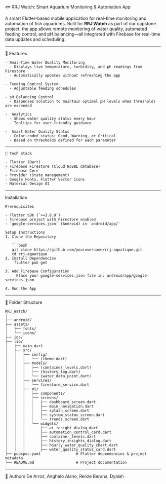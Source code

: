 🐟 RRJ Watch: Smart Aquarium Monitoring & Automation App

A smart Flutter-based mobile application for real-time monitoring and automation of fish aquariums. Built for **RRJ Watch** as part of our capstone project, the app allows remote monitoring of water quality, automated feeding control, and pH balancing—all integrated with Firebase for real-time data updates and scheduling.

---
📱 Features
```plaintext
- Real-Time Water Quality Monitoring
  - Displays live temperature, turbidity, and pH readings from Firestore
  - Automatically updates without refreshing the app

- Feeding Control System
  - Adjustable feeding schedules

- pH Balancing Control
  - Dispenses solution to maintain optimal pH levels when thresholds are exceeded

-  Analytics 
  - Shows water quality status every hour
  - Tooltips for user-friendly guidance

-  Smart Water Quality Status
  - Color-coded status: Good, Warning, or Critical
  - Based on thresholds defined for each parameter
```
---
```plaintext
🧰 Tech Stack

- Flutter (Dart)
- Firebase Firestore (Cloud NoSQL database)
- Firebase Core
- Provider (State management)
- Google Fonts, Flutter Vector Icons
- Material Design UI
```
---

Installation
```plaintext
Prerequisites

- Flutter SDK (`>=3.8.0`)
- Firebase project with Firestore enabled
- `google-services.json` (Android) in `android/app/`

Setup Instructions
1. Clone the Repository

   ```bash
   git clone https://github.com/yourusername/rrj-aquatique.git
   cd rrj-aquatique
2. Install Dependencies
    flutter pub get
   
3. Add Firebase Configuration
     Place your google-services.json file in: android/app/google-services.json

4. Run the App
```
---

📁 Folder Structure
```plaintext
RRJ_Watch/
│
├── android/                    
├── assets/                     
│   ├── fonts/
│   └── icons/
├── ios/                        
├── lib/
│   ├── main.dart               
│   ├── src/
│   │   ├── config/
│   │   │   └── (theme.dart)
│   │   ├── models/
│   │   │   ├── (container_levels.dart)
│   │   │   ├── (history_log.dart)
│   │   │   └── (water_data_point.dart)
│   │   ├── services/
│   │   │   └── firestore_service.dart
│   │   ├── ui/
│   │   │   ├── components/
│   │   │   ├── screens/
│   │   │   │   ├── dashboard_screen.dart
│   │   │   │   ├── main_navigation.dart
│   │   │   │   ├── splash_screen.dart
│   │   │   │   ├── system_status_screen.dart
│   │   │   │   └── trends_screen.dart
│   │   │   └── widgets/
│   │   │       ├── ai_insight_dialog.dart
│   │   │       ├── automation_control_card.dart
│   │   │       ├── container_levels.dart
│   │   │       ├── history_insights_dialog.dart
│   │   │       ├── hourly_water_quality_chart.dart
│   │   │       ├── water_quality_status_card.dart
├── pubspec.yaml                # Flutter dependencies & project metadata
└── README.md                   # Project documentation
```
---

👥 Authors
De Arroz, Anghelo 
Alano, Renze 
Berana, Dyalah
